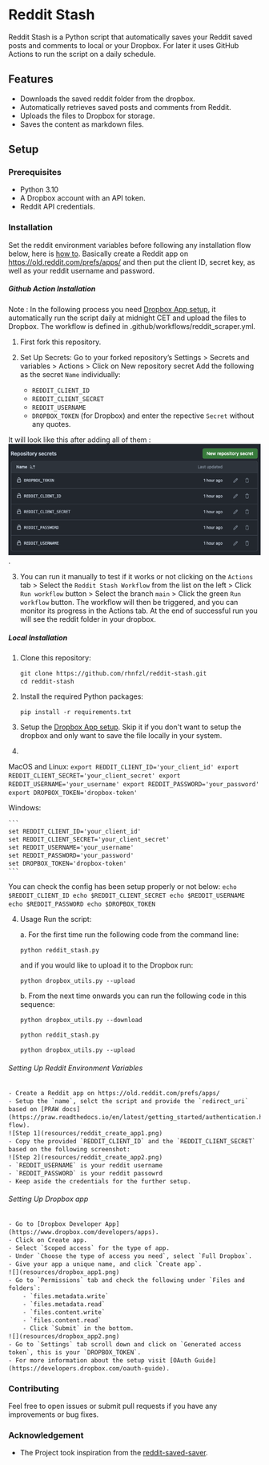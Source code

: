 # Reddit Stash

Reddit Stash is a Python script that automatically saves your Reddit saved posts and comments to local or your Dropbox. For later it uses GitHub Actions to run the script on a daily schedule.

## Features
- Downloads the saved reddit folder from the dropbox.
- Automatically retrieves saved posts and comments from Reddit.
- Uploads the files to Dropbox for storage.
- Saves the content as markdown files.

## Setup

### Prerequisites
- Python 3.10
- A Dropbox account with an API token.
- Reddit API credentials.

### Installation

Set the reddit environment variables before following any installation flow below, here is [how to](#setting-up-reddit-environment-variables). Basically create a Reddit app on https://old.reddit.com/prefs/apps/ and then put the client ID, secret key, as well as your reddit username and password.


##### Github Action Installation

Note : In the following process you need [Dropbox App setup](#setting-up-dropbox-app), it automatically run the script daily at midnight CET and upload the files to Dropbox. The workflow is defined in .github/workflows/reddit_scraper.yml.

1. First fork this repository.

2. Set Up Secrets: Go to your forked repository’s Settings > Secrets and variables > Actions > Click on New repository secret
    Add the following as the secret `Name` individually:
    - `REDDIT_CLIENT_ID`
    - `REDDIT_CLIENT_SECRET`
    - `REDDIT_USERNAME`
    - `DROPBOX_TOKEN` (for Dropbox)
    and enter the repective `Secret` without any quotes.

It will look like this after adding all of them : ![Repositiory Secrets](resources/repositiory_secrets.png).

3. You can run it manually to test if it works or not clicking on the `Actions` tab > Select the `Reddit Stash Workflow` from the list on the left > Click `Run workflow` button > Select the branch `main` > Click the green `Run workflow` button. The workflow will then be triggered, and you can monitor its progress in the Actions tab. At the end of successful run you will see the reddit folder in your dropbox.


##### Local Installation

1. Clone this repository:
   ```
   git clone https://github.com/rhnfzl/reddit-stash.git
   cd reddit-stash
   ```

2. Install the required Python packages:
    ```
    pip install -r requirements.txt
    ```

3. Setup the [Dropbox App setup](#setting-up-dropbox-app). Skip it if you don't want to setup the dropbox and only want to save the file locally in your system.

4. 

MacOS and Linux:
    ```
    export REDDIT_CLIENT_ID='your_client_id'
    export REDDIT_CLIENT_SECRET='your_client_secret'
    export REDDIT_USERNAME='your_username'
    export REDDIT_PASSWORD='your_password'
    export DROPBOX_TOKEN='dropbox-token'
    ```

Windows:

    ```
    set REDDIT_CLIENT_ID='your_client_id'
    set REDDIT_CLIENT_SECRET='your_client_secret'
    set REDDIT_USERNAME='your_username'
    set REDDIT_PASSWORD='your_password'
    set DROPBOX_TOKEN='dropbox-token'
    ```
You can check the config has been setup properly or not below:
    ```
    echo $REDDIT_CLIENT_ID
    echo $REDDIT_CLIENT_SECRET
    echo $REDDIT_USERNAME
    echo $REDDIT_PASSWORD
    echo $DROPBOX_TOKEN
    ```

4. Usage Run the script:

    a. For the first time run the following code from the command line:
    ```
    python reddit_stash.py
    ```
    and if you would like to upload it to the Dropbox run:
    ```
    python dropbox_utils.py --upload
    ```
    b. From the next time onwards you can run the following code in this sequence:
    
    ```
    python dropbox_utils.py --download
    ```
    ```
    python reddit_stash.py
    ```
    ```
    python dropbox_utils.py --upload
    ```

###### Setting Up Reddit Environment Variables
    - Create a Reddit app on https://old.reddit.com/prefs/apps/
    - Setup the `name`, selct the script and provide the `redirect_uri` based on [PRAW docs](https://praw.readthedocs.io/en/latest/getting_started/authentication.html#password-flow).
    ![Step 1](resources/reddit_create_app1.png)
    - Copy the provided `REDDIT_CLIENT_ID` and the `REDDIT_CLIENT_SECRET` based on the following screenshot:
    ![Step 2](resources/reddit_create_app2.png)
    - `REDDIT_USERNAME` is your reddit username
    - `REDDIT_PASSWORD` is your reddit passowrd
    - Keep aside the credentials for the further setup.

###### Setting Up Dropbox app
    - Go to [Dropbox Developer App](https://www.dropbox.com/developers/apps).
    - Click on Create app.
    - Select `Scoped access` for the type of app.
    - Under `Choose the type of access you need`, select `Full Dropbox`.
    - Give your app a unique name, and click `Create app`.
    ![](resources/dropbox_app1.png)
    - Go to `Permissions` tab and check the following under `Files and folders`:
        - `files.metadata.write`
        - `files.metadata.read`
        - `files.content.write`
        - `files.content.read`
        - Click `Submit` in the bottom.
    ![](resources/dropbox_app2.png)
    - Go to `Settings` tab scroll down and click on `Generated access token`, this is your `DROPBOX_TOKEN`.
    - For more information about the setup visit [OAuth Guide](https://developers.dropbox.com/oauth-guide).

### Contributing
Feel free to open issues or submit pull requests if you have any improvements or bug fixes.

### Acknowledgement
- The Project took inspiration from the [reddit-saved-saver](https://github.com/tobiasvl/reddit-saved-saver).